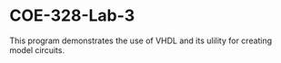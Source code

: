 # COE-328-Lab-3
This program demonstrates the use of VHDL and its ulility for creating model circuits.
